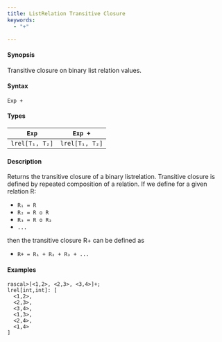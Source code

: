 ```yaml
---
title: ListRelation Transitive Closure
keywords:
  - "+"

---
```


#### Synopsis

Transitive closure on binary list relation values.

#### Syntax

`Exp +`

#### Types


|`Exp`               | `Exp +`            |
| --- | --- |
| `lrel[T₁, T₂]` | `lrel[T₁, T₂]`  |


#### Description

Returns the transitive closure of a binary listrelation.
Transitive closure is defined by repeated composition of a relation.
If we define for a given relation R:

*  `R₁ = R`
*  `R₂ = R o R`
*  `R₃ = R o R₂`
*  `...`


then the transitive closure R+ can be defined as

*  `R+ = R₁ + R₂ + R₃ + ...`


#### Examples


```rascal-shell 
rascal>[<1,2>, <2,3>, <3,4>]+;
lrel[int,int]: [
  <1,2>,
  <2,3>,
  <3,4>,
  <1,3>,
  <2,4>,
  <1,4>
]
```


